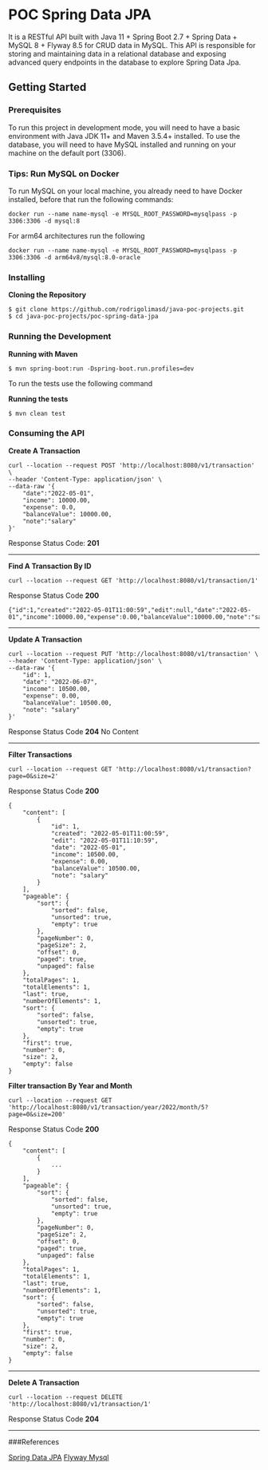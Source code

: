# POC Spring Data JPA

It is a RESTful API built with Java 11 + Spring Boot 2.7 + Spring Data + MySQL 8 + Flyway 8.5 for CRUD data in MySQL.
This API is responsible for storing and maintaining data in a relational database and exposing advanced query endpoints in the database to explore Spring Data Jpa.

## Getting Started

### Prerequisites

To run this project in development mode, you will need to have a basic environment with Java JDK 11+ and Maven 3.5.4+ installed. To use the database, you will need to have MySQL installed and running on your machine on the default port (3306).

### Tips: Run MySQL on Docker

To run MySQL on your local machine, you already need to have Docker installed, before that run the following commands:
```
docker run --name name-mysql -e MYSQL_ROOT_PASSWORD=mysqlpass -p 3306:3306 -d mysql:8
```
For arm64 architectures run the following
```
docker run --name name-mysql -e MYSQL_ROOT_PASSWORD=mysqlpass -p 3306:3306 -d arm64v8/mysql:8.0-oracle
```

### Installing

**Cloning the Repository**
````
$ git clone https://github.com/rodrigolimasd/java-poc-projects.git
$ cd java-poc-projects/poc-spring-data-jpa
````
### Running the Development

**Running with Maven**
```
$ mvn spring-boot:run -Dspring-boot.run.profiles=dev
```

To run the tests use the following command

**Running the tests**

```
$ mvn clean test
```

### Consuming the API

**Create A Transaction**

```
curl --location --request POST 'http://localhost:8080/v1/transaction' \
--header 'Content-Type: application/json' \
--data-raw '{
    "date":"2022-05-01",
    "income": 10000.00,
    "expense": 0.0,
    "balanceValue": 10000.00,
    "note":"salary"
}'
```
Response Status Code: **201**

---
**Find A Transaction By ID**

```
curl --location --request GET 'http://localhost:8080/v1/transaction/1'
```
Response Status Code **200**
```
{"id":1,"created":"2022-05-01T11:00:59","edit":null,"date":"2022-05-01","income":10000.00,"expense":0.00,"balanceValue":10000.00,"note":"salary"}
```
---
**Update A Transaction**
```
curl --location --request PUT 'http://localhost:8080/v1/transaction' \
--header 'Content-Type: application/json' \
--data-raw '{
    "id": 1,
    "date": "2022-06-07",
    "income": 10500.00,
    "expense": 0.00,
    "balanceValue": 10500.00,
    "note": "salary"
}'
```
Response Status Code **204** No Content 

---
**Filter Transactions**

```
curl --location --request GET 'http://localhost:8080/v1/transaction?page=0&size=2'
```
Response Status Code **200**
```
{
    "content": [
        {
            "id": 1,
            "created": "2022-05-01T11:00:59",
            "edit": "2022-05-01T11:10:59",
            "date": "2022-05-01",
            "income": 10500.00,
            "expense": 0.00,
            "balanceValue": 10500.00,
            "note": "salary"
        }
    ],
    "pageable": {
        "sort": {
            "sorted": false,
            "unsorted": true,
            "empty": true
        },
        "pageNumber": 0,
        "pageSize": 2,
        "offset": 0,
        "paged": true,
        "unpaged": false
    },
    "totalPages": 1,
    "totalElements": 1,
    "last": true,
    "numberOfElements": 1,
    "sort": {
        "sorted": false,
        "unsorted": true,
        "empty": true
    },
    "first": true,
    "number": 0,
    "size": 2,
    "empty": false
}
```

**Filter transaction By Year and Month**

```
curl --location --request GET 'http://localhost:8080/v1/transaction/year/2022/month/5?page=0&size=200'
```

Response Status Code **200**
```
{
    "content": [
        {
            ...
        }
    ],
    "pageable": {
        "sort": {
            "sorted": false,
            "unsorted": true,
            "empty": true
        },
        "pageNumber": 0,
        "pageSize": 2,
        "offset": 0,
        "paged": true,
        "unpaged": false
    },
    "totalPages": 1,
    "totalElements": 1,
    "last": true,
    "numberOfElements": 1,
    "sort": {
        "sorted": false,
        "unsorted": true,
        "empty": true
    },
    "first": true,
    "number": 0,
    "size": 2,
    "empty": false
}
```

---
**Delete A Transaction**
```
curl --location --request DELETE 'http://localhost:8080/v1/transaction/1'
```
Response Status Code **204**

---
###References

[Spring Data JPA](https://docs.spring.io/spring-data/jpa/docs/current/reference/html/#jpa.query-methods.query-creation)
[Flyway Mysql](https://flywaydb.org/documentation/database/mysql)
